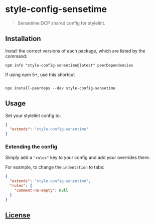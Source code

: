 # style-config-sensetime

> Sensetime DCP shared config for stylelint.

## Installation

Install the correct versions of each package, which are listed by the command:

```console
npm info "style-config-sensetime@latest" peerDependencies
```

If using npm 5+, use this shortcut

```console

npx install-peerdeps --dev style-config-sensetime
```

## Usage

Set your stylelint config to:

```json
{
  "extends": "style-config-sensetime"
}
```

### Extending the config

Simply add a `"rules"` key to your config and add your overrides there.

For example, to change the `indentation` to tabs:

```json
{
  "extends": "style-config-sensetime",
  "rules": {
    "comment-no-empty": null
  }
}
```

## [License](LICENSE)
